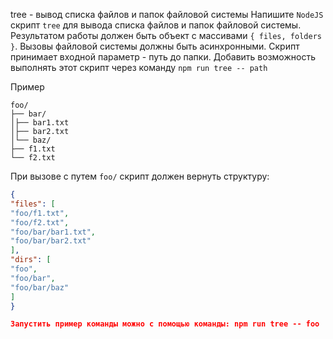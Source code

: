 tree - вывод списка файлов и папок файловой системы
Напишите `NodeJS` скрипт `tree` для вывода списка файлов и папок файловой системы.
Результатом работы должен быть объект с массивами `{ files, folders }`.
Вызовы файловой системы должны быть асинхронными.
Скрипт принимает входной параметр - путь до папки.
Добавить возможность выполнять этот скрипт через команду `npm run tree -- path`

Пример

```
foo/
├── bar/
│├── bar1.txt
│├── bar2.txt
│└── baz/
├── f1.txt
└── f2.txt
```

При вызове с путем `foo/` скрипт должен вернуть структуру:

```json
{
"files": [
"foo/f1.txt",
"foo/f2.txt",
"foo/bar/bar1.txt",
"foo/bar/bar2.txt"
],
"dirs": [
"foo",
"foo/bar",
"foo/bar/baz"
]
}

Запустить пример команды можно с помощью команды: npm run tree -- foo